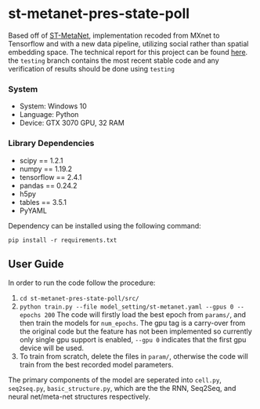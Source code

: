 # st-metanet-pres-state-poll

Based off of [ST-MetaNet](https://github.com/panzheyi/ST-MetaNet), implementation recoded from MXnet to Tensorflow and with a new data pipeline, utilizing social rather than spatial embedding space. The technical report for this project can be found [here](https://drive.google.com/file/d/1nJe_7W566n8_2wB0_GSAt7_m83E3nBlQ/view?usp=sharing). the ```testing``` branch contains the most recent stable code and any verification of results should be done using ```testing```

### System 

* System: Windows 10 
* Language: Python
* Device: GTX 3070 GPU, 32 RAM 

### Library Dependencies 

* scipy == 1.2.1
* numpy == 1.19.2
* tensorflow == 2.4.1
* pandas == 0.24.2
* h5py
* tables == 3.5.1
* PyYAML 

Dependency can be installed using the following command:

```pip install -r requirements.txt```

## User Guide

In order to run the code follow the procedure:

1. ``` cd st-metanet-pres-state-poll/src/ ```
2. ``` python train.py --file model_setting/st-metanet.yaml --gpus 0 --epochs 200 ``` The code will firstly load the best epoch from ```params/```, and then train the models for ```num_epochs```. The gpu tag is a carry-over from the original code but the feature has not been implemented so currently only single gpu support is enabled, ```--gpu 0``` indicates that the first gpu device will be used. 
3. To train from scratch, delete the files in ```param/```, otherwise the code will train from the best recorded model parameters.


The primary components of the model are seperated into  ```cell.py```, ```seq2seq.py```, ```basic_structure.py```, which are the the RNN, Seq2Seq, and neural net/meta-net structures respectively.

